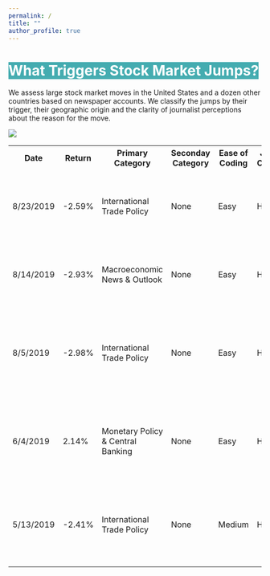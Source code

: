 ```yaml
---
permalink: /
title: ""
author_profile: true
---
```


# <span style="background-color:#44ACB0;color:white">What Triggers Stock Market Jumps?</span>

We assess large stock market moves in the United States and a dozen other countries based on newspaper accounts. We classify the jumps by their trigger, their geographic origin and the clarity of journalist perceptions about the reason for the move.

<a href='https://docs.google.com/spreadsheets/d/1BtWwJ-DSvbxsfPoDShWBvEgVbbt65C1g5qiDQST4Sic/edit#gid=1174245246'><img src='https://stockjumpswebsite.github.io/stockjumps/files/fig1v2.png'></a>

<div class="codings">
  <table>
    <tr>
      <th>Date</th>
      <th>Return</th>
      <th>Primary Category</th>
      <th>Seconday Category</th>
      <th>Ease of Coding</th>
      <th>Journalist Confidence</th>
      <th>Article Title</th>
      <th>Newspaper</th>
      <th>Clarity</th>
      <th>Article Link/Location</th>
    </tr>
    <tr>
      <td>8/23/2019</td>
      <td>-2.59%</td>
      <td>International Trade Policy</td>
      <td>None</td>
      <td>Easy</td>
      <td>High</td>
      <td>Stocks, Bond Yields Fall Sharply on Trade Tensions</td>
      <td>Wall Street Journal</td>
      <td>N/A</td>
    </tr>
    <tr>
      <td>8/14/2019</td>
      <td>-2.93%</td>
      <td>Macroeconomic News & Outlook</td>
      <td>None</td>
      <td>Easy</td>
      <td>High</td>
      <td>Dow Sheds 800 in Biggest Drop of Year</td>
      <td>Wall Street Journal</td>
      <td>N/A</td>
    </tr>
    <tr>
      <td>8/5/2019</td>
      <td>-2.98%</td>
      <td>International Trade Policy</td>
      <td>None</td>
      <td>Easy</td>
      <td>High</td>
      <td>Stocks Fall Sharply as Yuan Reels and Trump Jabs at China</td>
      <td>Wall Street Journal</td>
      <td>N/A</td>
    </tr>
    <tr>
      <td>6/4/2019</td>
      <td>2.14%</td>
      <td>Monetary Policy & Central Banking</td>
      <td>None</td>
      <td>Easy</td>
      <td>High</td>
      <td>Stocks Close Sharply Higher as Fed Hints at Possible Rate Cut</td>
      <td>Wall Street Journal</td>
      <td>N/A</td>
    </tr>
    <tr>
      <td>5/13/2019</td>
      <td>-2.41%</td>
      <td>International Trade Policy</td>
      <td>None</td>
      <td>Medium</td>
      <td>High</td>
      <td>Stocks Post Their Worst Day in Months on Trade Anxiety</td>
      <td>Wall Street Journal</td>
      <td>N/A</td>
    </tr>
  </table>
</div>

